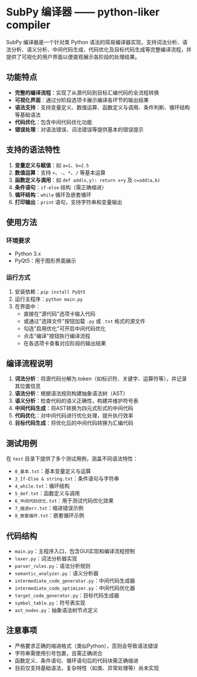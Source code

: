 # SubPy 编译器 —— python-liker compiler

SubPy 编译器是一个针对类 Python 语法的简易编译器实现，支持词法分析、语法分析、语义分析、中间代码生成、代码优化及目标代码生成等完整编译流程，并提供了可视化的用户界面以便直观展示各阶段的处理结果。

## 功能特点

- **完整的编译流程**：实现了从源代码到目标汇编代码的全流程转换
- **可视化界面**：通过分阶段选项卡展示编译各环节的输出结果
- **语法支持**：支持变量定义、数值运算、函数定义与调用、条件判断、循环结构等基础语法
- **代码优化**：包含中间代码优化功能
- **错误处理**：对语法错误、词法错误等提供基本的错误提示

## 支持的语法特性

1. **变量定义与赋值**：如 `a=1`、`b=2.5`
2. **数值运算**：支持 `+`、`-`、`*`、`/` 等基本运算
3. **函数定义与调用**：如 `def add(x,y): return x+y` 及 `c=add(a,b)`
4. **条件语句**：`if-else` 结构（需正确缩进）
5. **循环结构**：`while` 循环及嵌套循环
6. **打印输出**：`print` 语句，支持字符串和变量输出

## 使用方法

### 环境要求

- Python 3.x
- PyQt5：用于图形界面展示

### 运行方式

1. 安装依赖：`pip install PyQt5`
2. 运行主程序：`python main.py`
3. 在界面中：
   - 直接在"源代码"选项卡输入代码
   - 或通过"选择文件"按钮加载 `.py` 或 `.txt` 格式的源文件
   - 勾选"启用优化"可开启中间代码优化
   - 点击"编译"按钮执行编译流程
   - 在各选项卡查看对应阶段的输出结果

## 编译流程说明

1. **词法分析**：将源代码分解为.token（如标识符、关键字、运算符等），并记录其位置信息
2. **语法分析**：根据语法规则构建抽象语法树（AST）
3. **语义分析**：检查代码的语义正确性，构建并维护符号表
4. **中间代码生成**：将AST转换为四元式形式的中间代码
5. **代码优化**：对中间代码进行优化处理，提升执行效率
6. **目标代码生成**：将优化后的中间代码转换为汇编代码

## 测试用例

在 `test` 目录下提供了多个测试用例，涵盖不同语法特性：

- `0_基本.txt`：基本变量定义与运算
- `3_If-Else & string.txt`：条件语句与字符串
- `4_while.txt`：循环结构
- `5_def.txt`：函数定义与调用
- `6_中间代码优化.txt`：用于测试代码优化效果
- `7_缩进err.txt`：缩进错误示例
- `8_嵌套循环.txt`：嵌套循环示例

## 代码结构

- `main.py`：主程序入口，包含GUI实现和编译流程控制
- `lexer.py`：词法分析器实现
- `parser_rules.py`：语法分析规则
- `semantic_analyzer.py`：语义分析器
- `intermediate_code_generator.py`：中间代码生成器
- `intermediate_code_optimizer.py`：中间代码优化器
- `target_code_generator.py`：目标代码生成器
- `symbol_table.py`：符号表实现
- `ast_nodes.py`：抽象语法树节点定义

## 注意事项

- 严格要求正确的缩进格式（类似Python），否则会导致语法错误
- 字符串需使用引号包裹，且需正确闭合
- 函数定义、条件语句、循环语句后的代码块需正确缩进
- 目前仅支持基础语法，复杂特性（如类、异常处理等）尚未实现
